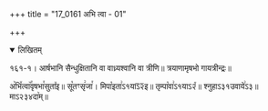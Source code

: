 +++
title = "17_0161 अभि त्वा - 01"

+++
<details open><summary>लिखितम्</summary>

१६१-१। आर्षभानि सैन्धुक्षितानि वा वाध्र्यश्वानि वा त्रीणि॥ त्रयाणामृषभो गायत्रीन्द्रः॥

अ꣥भि꣤त्वा꣥꣯वृषभा꣯सुता꣤इ॥ सू꣡तꣳसृ꣢जा꣯। मिपा꣡इता꣢ऽ१याऽ᳒२᳒इ॥ तृम्पा꣡वा꣢ऽ१याऽ२꣮॥ श्नुहाऽ३१उवाये꣢ऽ३॥ माऽ२३४दा꣥म्॥
</details>